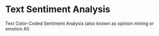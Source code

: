 # Text Sentiment Analysis
 Text Color-Coded Sentiment Analysis (also known as opinion mining or emotion AI)
